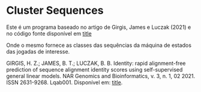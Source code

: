 # Cluster Sequences

Este é um programa baseado no artigo de  Girgis, James e Luczak (2021)  e no código fonte disponível em [title](https://github.com/BioinformaticsToolsmith/Identity)

Onde o mesmo fornece as classes das sequências da máquina de estados das jogadas de interesse. 

GIRGIS, H. Z.; JAMES, B. T.; LUCZAK, B. B. Identity: rapid alignment-free prediction of sequence alignment identity scores using self-supervised general linear models. NAR Genomics and Bioinformatics, v. 3, n. 1, 02 2021. ISSN 2631-9268. Lqab001.
Disponível em: [title](https://doi.org/10.1093/nargab/lqab001).